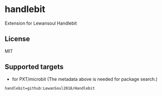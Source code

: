 # handlebit

Extension for Lewansoul Handlebit

## License

MIT

## Supported targets

* for PXT/microbit
(The metadata above is needed for package search.)

```package
handlebit=github:LewanSoul2018/Handlebit
```


